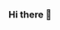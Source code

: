 ### Hi there 👋

<!--
**Fayezzzz/Fayezzzz** is a ✨ _special_ ✨ repository because its `README.md` (this file) appears on your GitHub profile.

Here are some ideas to get you started:

- 🔭 I’m currently working on ft_printf
- 🌱 I’m currently learning The C language
- 💬 Ask me about Skatebaords
- 📫 How to reach me ~
  ~ 📞 My Phone Number: 011-1024 8084
  ~ 📧 My Email       : faiez234@gmail.com
- 🛹 My hobby is skateboarding
-->
